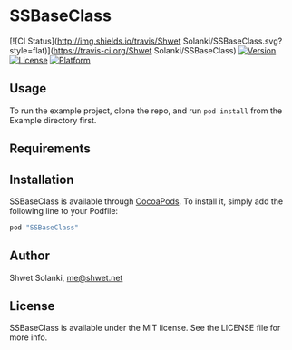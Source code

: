 # SSBaseClass

[![CI Status](http://img.shields.io/travis/Shwet Solanki/SSBaseClass.svg?style=flat)](https://travis-ci.org/Shwet Solanki/SSBaseClass)
[![Version](https://img.shields.io/cocoapods/v/SSBaseClass.svg?style=flat)](http://cocoapods.org/pods/SSBaseClass)
[![License](https://img.shields.io/cocoapods/l/SSBaseClass.svg?style=flat)](http://cocoapods.org/pods/SSBaseClass)
[![Platform](https://img.shields.io/cocoapods/p/SSBaseClass.svg?style=flat)](http://cocoapods.org/pods/SSBaseClass)

## Usage

To run the example project, clone the repo, and run `pod install` from the Example directory first.

## Requirements

## Installation

SSBaseClass is available through [CocoaPods](http://cocoapods.org). To install
it, simply add the following line to your Podfile:

```ruby
pod "SSBaseClass"
```

## Author

Shwet Solanki, me@shwet.net

## License

SSBaseClass is available under the MIT license. See the LICENSE file for more info.
